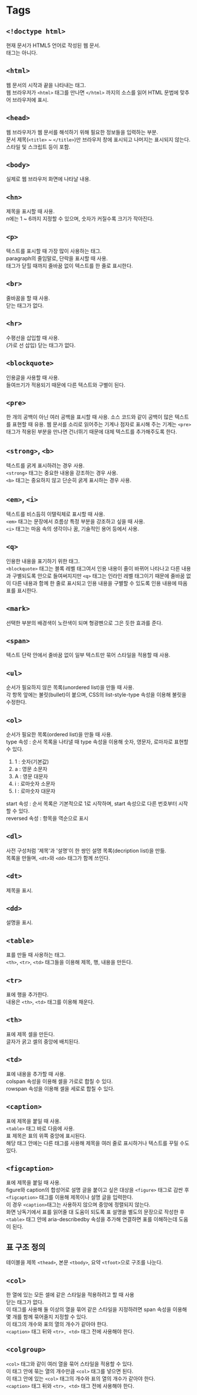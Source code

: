 # Tags

## `<!doctype html>`

현재 문서가 HTML5 언어로 작성된 웹 문서.<br>
태그는 아니다.<br>

## `<html>`

웹 문서의 시작과 끝을 나타내는 태그.<br>
웹 브라우저가 `<html>` 태그를 만나면 `</html>` 까지의 소스를 읽어 HTML 문법에 맞추어 브라우저에 표시.<br>

## `<head>`

웹 브라우저가 웹 문서를 해석하기 위해 필요한 정보들을 입력하는 부분.<br>
문서 제목(`<title>` ~ `</title>`)만 브라우저 창에 표시되고 나머지는 표시되지 않는다.<br>
스타일 및 스크립트 등이 포함.<br>

## `<body>`

실제로 웹 브라우저 화면에 나타날 내용.<br>

## `<hn>`

제목을 표시할 때 사용.<br>
n에는 1 ~ 6까지 지정할 수 있으며, 숫자가 커질수록 크기가 작아진다.<br>

## `<p>`

텍스트를 표시할 때 가장 많이 사용하는 태그.<br>
paragraph의 줄임말로, 단락을 표시할 때 사용.<br>
태그가 닫힐 때까지 줄바꿈 없이 텍스트를 한 줄로 표시한다.<br>

## `<br>`

줄바꿈을 할 때 사용.<br>
닫는 태그가 없다.<br>

## `<hr>`

수평선을 삽입할 때 사용.<br>(가로 선 삽입)
닫는 태그가 없다.<br>

## `<blockquote>`

인용글을 사용할 때 사용.<br>
들여쓰기가 적용되기 때문에 다른 텍스트와 구별이 된다.<br>

## `<pre>`

한 개의 공백이 아닌 여러 공백을 표시할 때 사용.
소스 코드와 같이 공백이 많은 텍스트를 표현할 때 유용.
웹 문서를 소리로 읽어주는 기계나 점자로 표시해 주는 기계는 `<pre>` 태그가 적용된 부분을 만나면 건너뛰기 때문에 대체 텍스트를 추가해주도록 한다.<br>

## `<strong>`, `<b>`

텍스트를 굵게 표시하려는 경우 사용.<br>
`<strong>` 태그는 중요한 내용을 강조하는 경우 사용.<br>
`<b>` 태그는 중요하지 않고 단순히 굵게 표시하는 경우 사용.<br>

## `<em>`, `<i>`

텍스트를 비스듬히 이탤릭체로 표시할 때 사용.<br>
`<em>` 태그는 문장에서 흐름상 특정 부분을 강조하고 싶을 때 사용.<br>
`<i>` 태그는 마음 속의 생각이나 꿈, 기술적인 용어 등에서 사용.<br>

## `<q>`

인용한 내용을 표기하기 위한 태그.<br>
`<blockquote>` 태그는 블록 레벨 태그여서 인용 내용이 줄이 바뀌어 나타나고 다른 내용과 구별되도록 안으로 들여써지지만
`<q>` 태그는 인라인 레벨 태그이기 때문에 줄바꿈 없이 다른 내용과 함께 한 줄로 표시되고 인용 내용을 구별할 수 있도록 인용 내용에 따옴표를 표시한다.<br>

## `<mark>`

선택한 부분의 배경색이 노란색이 되며 형광펜으로 그은 듯한 효과를 준다.<br>

## `<span>`

텍스트 단락 안에서 줄바꿈 없이 일부 텍스트만 묶어 스타일을 적용할 때 사용.<br>

## `<ul>`

순서가 필요하지 않은 목록(unordered list)을 만들 때 사용.<br>
각 항목 앞에는 불릿(bullet)이 붙으며, CSS의 list-style-type 속성을 이용해 불릿을 수정한다.<br>

## `<ol>`

순서가 필요한 목록(ordered list)을 만들 때 사용.<br>
type 속성 : 순서 목록을 나타낼 때 type 속성을 이용해 숫자, 영문자, 로마자로 표현할 수 있다.<br>

1. 1 : 숫자(기본값)
2. a : 영문 소문자
3. A : 영문 대문자
4. i : 로마숫자 소문자
5. I : 로마숫자 대문자

start 속성 : 순서 목록은 기본적으로 1로 시작하며, start 속성으로 다른 번호부터 시작할 수 있다.<br>
reversed 속성 : 항목을 역순으로 표시<br>

## `<dl>`

사전 구성처럼 '제목'과 '설명'이 한 쌍인 설명 목록(decription list)을 만듦.<br>
목록을 만들며, `<dt>`와 `<dd>` 태그가 함께 쓰인다.<br>

## `<dt>`

제목을 표시. <br>

## `<dd>`

설명을 표시. <br>

## `<table>`

표를 만들 때 사용하는 태그.<br>
`<th>`, `<tr>`, `<td>` 태그들을 이용해 제목, 행, 내용을 만든다.<br>

## `<tr>`

표에 행을 추가한다.<br>
내용은 `<th>`, `<td>` 태그를 이용해 채운다.<br>

## `<th>`

표에 제목 셀을 만든다.<br>
글자가 굵고 셀의 중앙에 배치된다.<br>

## `<td>`

표에 내용을 추가할 때 사용.<br>
colspan 속성을 이용해 셀을 가로로 합칠 수 있다.<br>
rowspan 속성을 이용해 셀을 세로로 합칠 수 있다.<br>

## `<caption>`

표에 제목을 붙일 때 사용.<br>
`<table>` 태그 바로 다음에 사용.<br>
표 제목은 표의 위쪽 중앙에 표시된다.<br>
해당 태그 안에는 다른 태그를 사용해 제목을 여러 줄로 표시하거나 텍스트를 꾸밀 수도 있다.<br>

## `<figcaption>`

표에 제목을 붙일 때 사용.<br>
figure와 caption의 합성어로 설명 글을 붙이고 싶은 대상을 `<figure>` 태그로 감싼 후 `<figcaption>` 태그를 이용해 제목이나 설명 글을 입력한다.<br>
이 경우 `<caption>`태그는 사용하지 않으며 중앙에 정렬되지 않는다.<br>
화면 낭독기에서 표를 읽어줄 대 도움이 되도록 표 설명을 별도의 문장으로 작성한 후 `<table>` 태그 안에 aria-describedby 속성을 추가해 연결하면 표를 이해하는데 도움이 된다.<br>

## 표 구조 정의

테이블을 제목 `<thead>`, 본문 `<tbody>`, 요약 `<tfoot>`으로 구조를 나눈다.<br>

## `<col>`

한 열에 있는 모든 셀에 같은 스타일을 적용하려고 할 때 사용<br>
닫는 태그가 없다.<br>
이 태그를 사용해 둘 이상의 열을 묶어 같은 스타일을 지정하려면 span 속성을 이용해 몇 개를 함께 묶어줄지 지정할 수 있다.<br>
이 태그의 개수와 표의 열의 개수가 같아야 한다.<br>
`<caption>` 태그 뒤와 `<tr>, <td>` 태그 전에 사용해야 한다.<br>

## `<colgroup>`

`<col>` 태그와 같이 여러 열을 묶어 스타일을 적용할 수 있다.<br>
이 태그 안에 묶는 열의 개수만큼 `<col>` 태그를 넣으면 된다.<br>
이 태그 안에 있는 `<col>` 태그의 개수와 표의 열의 개수가 같아야 한다.<br>
`<caption>` 태그 뒤와 `<tr>, <td>` 태그 전에 사용해야 한다.<br>

